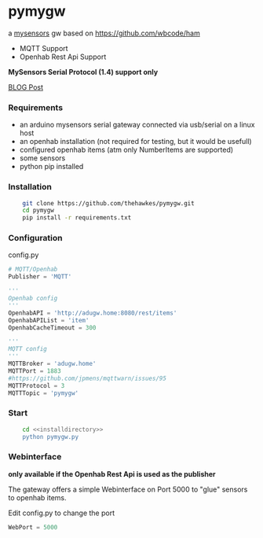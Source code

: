 pymygw
======

a [mysensors](http://www.mysensors.org/) gw based on https://github.com/wbcode/ham

- MQTT Support
- Openhab Rest Api Support

**MySensors Serial Protocol (1.4) support only**


[BLOG Post](http://www.the-hawkes.de/pymygw-a-simple-mysensors-gateway.html)



### Requirements

- an arduino mysensors serial gateway connected via usb/serial on a linux host
- an openhab installation (not required for testing, but it would be usefull)
 - configured openhab items (atm only NumberItems are supported)
- some sensors
- python pip installed


### Installation

```bash
    git clone https://github.com/thehawkes/pymygw.git
    cd pymygw
    pip install -r requirements.txt

```

### Configuration

config.py
```python
# MQTT/Openhab
Publisher = 'MQTT'

'''
Openhab config
'''
OpenhabAPI = 'http://adugw.home:8080/rest/items'
OpenhabAPIList = 'item'
OpenhabCacheTimeout = 300

'''
MQTT config
'''
MQTTBroker = 'adugw.home'
MQTTPort = 1883
#https://github.com/jpmens/mqttwarn/issues/95
MQTTProtocol = 3
MQTTTopic = 'pymygw'

```

### Start
```bash
    cd <<installdirectory>>
    python pymygw.py
```

### Webinterface
**only available if the Openhab Rest Api is used as the publisher**

The gateway offers a simple Webinterface on Port 5000 to "glue" sensors to openhab items.

Edit config.py to change the port
```python
WebPort = 5000
```
